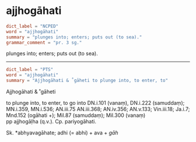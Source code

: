 # ajjhogāhati

``` toml
dict_label = "NCPED"
word = "ajjhogāhati"
summary = "plunges into; enters; puts out (to sea)."
grammar_comment = "pr. 3 sg."
```

plunges into; enters; puts out (to sea).

--------------------

``` toml
dict_label = "PTS"
word = "ajjhogāhati"
summary = "Ajjhogāhati & ˚gāheti to plunge into, to enter, to"
```

Ajjhogāhati & ˚gāheti

to plunge into, to enter, to go into DN.i.101 (vanaṃ), DN.i.222 (samuddaṃ); MN.i.359, MN.i.536; AN.iii.75 AN.iii.368; AN.iv.356; AN.v.133; Vin.iii.18; Ja.i.7; Mnd.152 (ogāhati \+); Mil.87 (samuddaṃ); Mil.300 (vanaṃ)  
pp ajjhogāḷha (q.v.). Cp. pariyogāhati.

Sk. \*abhyavagāhate; adhi (= abhi) \+ ava \+ *gāh*

